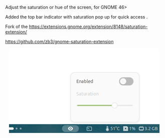 Adjust the saturation or hue of the screen, for GNOME 46>

Added the top bar indicator with saturation pop up for quick access .

Fork of the https://extensions.gnome.org/extension/8148/saturation-extension/

https://github.com/zb3/gnome-saturation-extension


<p align="center">
  <img src="https://github.com/giantturtle/saturation-extension-giant.turtle/blob/master/Screenshot%20from%202025-08-26%2015-47-18.png" alt="Screenshot">
</p>
